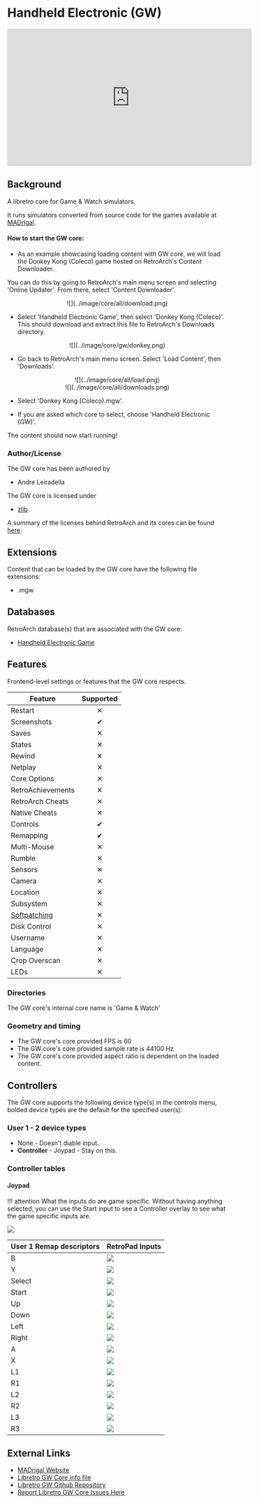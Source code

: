 # Handheld Electronic (GW)

<iframe width="560" height="315" src="https://www.youtube-nocookie.com/embed/eBp1ntWZ07Q" frameborder="0" allow="accelerometer; autoplay; clipboard-write; encrypted-media; gyroscope; picture-in-picture" allowfullscreen></iframe>

## Background

A libretro core for Game & Watch simulators.

It runs simulators converted from source code for the games available at [MADrigal](http://www.madrigaldesign.it/sim/).

#### How to start the GW core:

- As an example showcasing loading content with GW core, we will load the Donkey Kong (Coleco) game hosted on RetroArch's Content Downloader.

You can do this by going to RetroArch's main menu screen and selecting 'Online Updater'. From there, select 'Content Downloader'.

<center> ![](../image/core/all/download.png) </center>

- Select 'Handheld Electronic Game', then select 'Donkey Kong (Coleco)'. This should download and extract this file to RetroArch's Downloads directory.

<center> ![](../image/core/gw/donkey.png) </center>

- Go back to RetroArch's main menu screen. Select 'Load Content', then 'Downloads'.

<center> ![](../image/core/all/load.png) </center>

<center> ![](../image/core/all/downloads.png) </center>

- Select 'Donkey Kong (Coleco).mgw'.

- If you are asked which core to select, choose 'Handheld Electronic (GW)'.

The content should now start running!

### Author/License

The GW core has been authored by

- Andre Leiradella

The GW core is licensed under

- [zlib](https://github.com/libretro/gw-libretro/blob/master/LICENSE)

A summary of the licenses behind RetroArch and its cores can be found [here](../development/licenses.md).

## Extensions

Content that can be loaded by the GW core have the following file extensions:

- .mgw

## Databases

RetroArch database(s) that are associated with the GW core:

- [Handheld Electronic Game](https://github.com/libretro/libretro-database/blob/master/rdb/Handheld%20Electronic%20Game.rdb)

## Features

Frontend-level settings or features that the GW core respects.

| Feature           | Supported |
|-------------------|:---------:|
| Restart           | ✕         |
| Screenshots       | ✔         |
| Saves             | ✕         |
| States            | ✕         |
| Rewind            | ✕         |
| Netplay           | ✕         |
| Core Options      | ✕         |
| RetroAchievements | ✕         |
| RetroArch Cheats  | ✕         |
| Native Cheats     | ✕         |
| Controls          | ✔         |
| Remapping         | ✔         |
| Multi-Mouse       | ✕         |
| Rumble            | ✕         |
| Sensors           | ✕         |
| Camera            | ✕         |
| Location          | ✕         |
| Subsystem         | ✕         |
| [Softpatching](../guides/softpatching.md) | ✕         |
| Disk Control      | ✕         |
| Username          | ✕         |
| Language          | ✕         |
| Crop Overscan     | ✕         |
| LEDs              | ✕         |

### Directories

The GW core's internal core name is 'Game & Watch'

### Geometry and timing

- The GW core's core provided FPS is 60
- The GW core's core provided sample rate is 44100 Hz
- The GW core's core provided aspect ratio is dependent on the loaded content.

## Controllers

The GW core supports the following device type(s) in the controls menu, bolded device types are the default for the specified user(s):

### User 1 - 2 device types

- None - Doesn't diable input.
- **Controller** - Joypad - Stay on this.

### Controller tables

#### Joypad

!!! attention
	What the inputs do are game specific. Without having anything selected, you can use the Start input to see a Controller overlay to see what the game specific inputs are.

![](../image/core/gw/overlay.png)

| User 1 Remap descriptors | RetroPad Inputs                             |
|--------------------------|---------------------------------------------|
| B                        | ![](../image/retropad/retro_b.png)          |
| Y                        | ![](../image/retropad/retro_y.png)          |
| Select                   | ![](../image/retropad/retro_select.png)     |
| Start                    | ![](../image/retropad/retro_start.png)      |
| Up                       | ![](../image/retropad/retro_dpad_up.png)    |
| Down                     | ![](../image/retropad/retro_dpad_down.png)  |
| Left                     | ![](../image/retropad/retro_dpad_left.png)  |
| Right                    | ![](../image/retropad/retro_dpad_right.png) |
| A                        | ![](../image/retropad/retro_a.png)          |
| X                        | ![](../image/retropad/retro_x.png)          |
| L1                       | ![](../image/retropad/retro_l1.png)         |
| R1                       | ![](../image/retropad/retro_r1.png)         |
| L2                       | ![](../image/retropad/retro_l2.png)         |
| R2                       | ![](../image/retropad/retro_r2.png)         |
| L3                       | ![](../image/retropad/retro_l3.png)         |
| R3                       | ![](../image/retropad/retro_r3.png)         |

## External Links

- [MADrigal Website](http://www.madrigaldesign.it/sim/)
- [Libretro GW Core info file](https://github.com/libretro/libretro-super/blob/master/dist/info/gw_libretro.info)
- [Libretro GW Github Repository](https://github.com/libretro/gw-libretro)
- [Report Libretro GW Core Issues Here](https://github.com/libretro/gw-libretro/issues)
